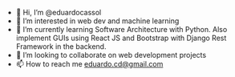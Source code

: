 - 👋 Hi, I’m @eduardocassol
- 👀 I’m interested in web dev and machine learning
- 🌱 I’m currently learning Software Architecture with Python. Also implement GUIs using React JS and Bootstrap with Django Rest Framework in the backend.
- 💞️ I’m looking to collaborate on web development projects
- 📫 How to reach me eduardo.cd@gmail.com

<!---
eduardocassol/eduardocassol is a ✨ special ✨ repository because its `README.md` (this file) appears on your GitHub profile.
You can click the Preview link to take a look at your changes.
--->

